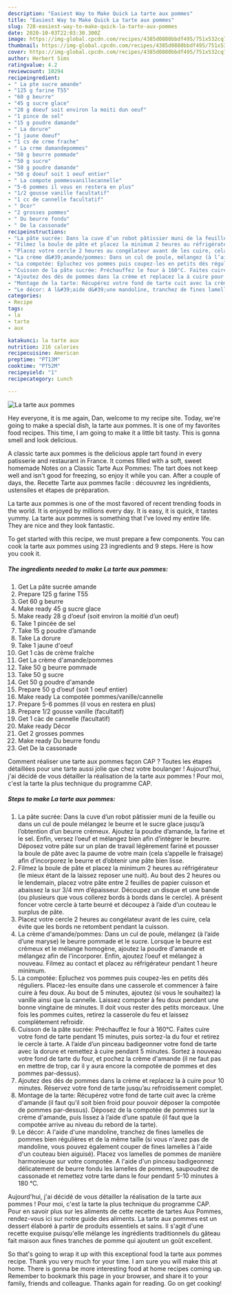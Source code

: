 ```yaml
---
description: "Easiest Way to Make Quick La tarte aux pommes"
title: "Easiest Way to Make Quick La tarte aux pommes"
slug: 728-easiest-way-to-make-quick-la-tarte-aux-pommes
date: 2020-10-03T22:03:30.300Z
image: https://img-global.cpcdn.com/recipes/4385d0880bbdf495/751x532cq70/la-tarte-aux-pommes-photo-principale-de-la-recette.jpg
thumbnail: https://img-global.cpcdn.com/recipes/4385d0880bbdf495/751x532cq70/la-tarte-aux-pommes-photo-principale-de-la-recette.jpg
cover: https://img-global.cpcdn.com/recipes/4385d0880bbdf495/751x532cq70/la-tarte-aux-pommes-photo-principale-de-la-recette.jpg
author: Herbert Sims
ratingvalue: 4.2
reviewcount: 10294
recipeingredient:
- " La pte sucre amande"
- "125 g farine T55"
- "60 g beurre"
- "45 g sucre glace"
- "28 g doeuf soit environ la moiti dun oeuf"
- "1 pince de sel"
- "15 g poudre damande"
- " La dorure"
- "1 jaune doeuf"
- "1 cs de crme frache"
- " La crme damandepommes"
- "50 g beurre pommade"
- "50 g sucre"
- "50 g poudre damande"
- "50 g doeuf soit 1 oeuf entier"
- " La compote pommesvanillecannelle"
- "5-6 pommes il vous en restera en plus"
- "1/2 gousse vanille facultatif"
- "1 cc de cannelle facultatif"
- " Dcor"
- "2 grosses pommes"
- " Du beurre fondu"
- " De la cassonade"
recipeinstructions:
- "La pâte sucrée: Dans la cuve d’un robot pâtissier muni de la feuille ou dans un cul de poule mélangez le beurre et le sucre glace jusqu’à l’obtention d’un beurre crémeux. Ajoutez la poudre d’amande, la farine et le sel. Enfin, versez l’oeuf et mélangez bien afin d’intégrer le beurre. Déposez votre pâte sur un plan de travail légèrement fariné et pousser la boule de pâte avec la paume de votre main (cela s’appelle le fraisage) afin d’incorporez le beurre et d’obtenir une pâte bien lisse."
- "Filmez la boule de pâte et placez la minimum 2 heures au réfrigérateur (le mieux étant de la laissez reposer une nuit). Au bout des 2 heures ou le lendemain, placez votre pâte entre 2 feuilles de papier cuisson et abaissez la sur 3/4 mm d’épaisseur. Découpez un disque et une bande (ou plusieurs que vous collerez bords à bords dans le cercle). A présent foncer votre cercle à tarte beurré et découpez à l’aide d’un couteau le surplus de pâte."
- "Placez votre cercle 2 heures au congélateur avant de les cuire, cela évite que les bords ne retombent pendant la cuisson."
- "La crème d&#39;amande/pommes: Dans un cul de poule, mélangez (à l’aide d’une maryse) le beurre pommade et le sucre. Lorsque le beurre est crémeux et le mélange homogène, ajoutez la poudre d&#39;amande et mélangez afin de l&#39;incorporer. Enfin, ajoutez l’oeuf et mélangez à nouveau. Filmez au contact et placez au réfrigérateur pendant 1 heure minimum."
- "La compotée: Epluchez vos pommes puis coupez-les en petits dés réguliers. Placez-les ensuite dans une casserole et commencer à faire cuire à feu doux. Au bout de 5 minutes, ajoutez (si vous le souhaitez) la vanille ainsi que la cannelle. Laissez compoter à feu doux pendant une bonne vingtaine de minutes. Il doit vous rester des petits morceaux. Une fois les pommes cuites, retirez la casserole du feu et laissez complètement refroidir."
- "Cuisson de la pâte sucrée: Préchauffez le four à 160°C. Faites cuire votre fond de tarte pendant 15 minutes, puis sortez-la du four et retirez le cercle à tarte. A l’aide d’un pinceau badigeonner votre fond de tarte avec la dorure et remettez à cuire pendant 5 minutes. Sortez à nouveau votre fond de tarte du four, et pochez la crème d&#39;amande (il ne faut pas en mettre de trop, car il y aura encore la compotée de pommes et des pommes par-dessus)."
- "Ajoutez des dés de pommes dans la crème et replacez la à cuire pour 10 minutes. Réservez votre fond de tarte jusqu’au refroidissement complet."
- "Montage de la tarte: Récupérez votre fond de tarte cuit avec la crème d&#39;amande (il faut qu’il soit bien froid pour pouvoir déposer la compotée de pommes par-dessus). Déposez de la compotée de pommes sur la crème d&#39;amande, puis lissez à l’aide d’une spatule (il faut que la compotée arrive au niveau du rebord de la tarte)."
- "Le décor: A l&#39;aide d&#39;une mandoline, tranchez de fines lamelles de pommes bien régulières et de la même taille (si vous n&#39;avez pas de mandoline, vous pouvez également couper de fines lamelles à l&#39;aide d&#39;un couteau bien aiguisé). Placez vos lamelles de pommes de manière harmonieuse sur votre compotée. A l&#39;aide d&#39;un pinceau badigeonnez délicatement de beurre fondu les lamelles de pommes, saupoudrez de cassonade et remettez votre tarte dans le four pendant 5-10 minutes à 180 °C."
categories:
- Recipe
tags:
- la
- tarte
- aux

katakunci: la tarte aux 
nutrition: 216 calories
recipecuisine: American
preptime: "PT13M"
cooktime: "PT52M"
recipeyield: "1"
recipecategory: Lunch

---
```



![La tarte aux pommes](https://img-global.cpcdn.com/recipes/4385d0880bbdf495/751x532cq70/la-tarte-aux-pommes-photo-principale-de-la-recette.jpg)

Hey everyone, it is me again, Dan, welcome to my recipe site. Today, we're going to make a special dish, la tarte aux pommes. It is one of my favorites food recipes. This time, I am going to make it a little bit tasty. This is gonna smell and look delicious.

A classic tarte aux pommes is the delicious apple tart found in every patisserie and restaurant in France. It comes filled with a soft, sweet homemade Notes on a Classic Tarte Aux Pommes: The tart does not keep well and isn&#39;t good for freezing, so enjoy it while you can. After a couple of days, the. Recette Tarte aux pommes facile : découvrez les ingrédients, ustensiles et étapes de préparation.

La tarte aux pommes is one of the most favored of recent trending foods in the world. It is enjoyed by millions every day. It is easy, it is quick, it tastes yummy. La tarte aux pommes is something that I've loved my entire life. They are nice and they look fantastic.


To get started with this recipe, we must prepare a few components. You can cook la tarte aux pommes using 23 ingredients and 9 steps. Here is how you cook it.

<!--inarticleads1-->

##### The ingredients needed to make La tarte aux pommes:

1. Get  La pâte sucrée amande
1. Prepare 125 g farine T55
1. Get 60 g beurre
1. Make ready 45 g sucre glace
1. Make ready 28 g d’oeuf (soit environ la moitié d’un oeuf)
1. Take 1 pincée de sel
1. Take 15 g poudre d’amande
1. Take  La dorure
1. Take 1 jaune d&#39;oeuf
1. Get 1 càs de crème fraîche
1. Get  La crème d&#39;amande/pommes
1. Take 50 g beurre pommade
1. Take 50 g sucre
1. Get 50 g poudre d&#39;amande
1. Prepare 50 g d’oeuf (soit 1 oeuf entier)
1. Make ready  La compotée pommes/vanille/cannelle
1. Prepare 5-6 pommes (il vous en restera en plus)
1. Prepare 1/2 gousse vanille (facultatif)
1. Get 1 càc de cannelle (facultatif)
1. Make ready  Décor
1. Get 2 grosses pommes
1. Make ready  Du beurre fondu
1. Get  De la cassonade


Comment réaliser une tarte aux pommes façon CAP ? Toutes les étapes détaillées pour une tarte aussi jolie que chez votre boulanger ! Aujourd&#39;hui, j&#39;ai décidé de vous détailler la réalisation de la tarte aux pommes ! Pour moi, c&#39;est la tarte la plus technique du programme CAP. 

<!--inarticleads2-->

##### Steps to make La tarte aux pommes:

1. La pâte sucrée: Dans la cuve d’un robot pâtissier muni de la feuille ou dans un cul de poule mélangez le beurre et le sucre glace jusqu’à l’obtention d’un beurre crémeux. Ajoutez la poudre d’amande, la farine et le sel. Enfin, versez l’oeuf et mélangez bien afin d’intégrer le beurre. Déposez votre pâte sur un plan de travail légèrement fariné et pousser la boule de pâte avec la paume de votre main (cela s’appelle le fraisage) afin d’incorporez le beurre et d’obtenir une pâte bien lisse.
1. Filmez la boule de pâte et placez la minimum 2 heures au réfrigérateur (le mieux étant de la laissez reposer une nuit). Au bout des 2 heures ou le lendemain, placez votre pâte entre 2 feuilles de papier cuisson et abaissez la sur 3/4 mm d’épaisseur. Découpez un disque et une bande (ou plusieurs que vous collerez bords à bords dans le cercle). A présent foncer votre cercle à tarte beurré et découpez à l’aide d’un couteau le surplus de pâte.
1. Placez votre cercle 2 heures au congélateur avant de les cuire, cela évite que les bords ne retombent pendant la cuisson.
1. La crème d&#39;amande/pommes: Dans un cul de poule, mélangez (à l’aide d’une maryse) le beurre pommade et le sucre. Lorsque le beurre est crémeux et le mélange homogène, ajoutez la poudre d&#39;amande et mélangez afin de l&#39;incorporer. Enfin, ajoutez l’oeuf et mélangez à nouveau. Filmez au contact et placez au réfrigérateur pendant 1 heure minimum.
1. La compotée: Epluchez vos pommes puis coupez-les en petits dés réguliers. Placez-les ensuite dans une casserole et commencer à faire cuire à feu doux. Au bout de 5 minutes, ajoutez (si vous le souhaitez) la vanille ainsi que la cannelle. Laissez compoter à feu doux pendant une bonne vingtaine de minutes. Il doit vous rester des petits morceaux. Une fois les pommes cuites, retirez la casserole du feu et laissez complètement refroidir.
1. Cuisson de la pâte sucrée: Préchauffez le four à 160°C. Faites cuire votre fond de tarte pendant 15 minutes, puis sortez-la du four et retirez le cercle à tarte. A l’aide d’un pinceau badigeonner votre fond de tarte avec la dorure et remettez à cuire pendant 5 minutes. Sortez à nouveau votre fond de tarte du four, et pochez la crème d&#39;amande (il ne faut pas en mettre de trop, car il y aura encore la compotée de pommes et des pommes par-dessus).
1. Ajoutez des dés de pommes dans la crème et replacez la à cuire pour 10 minutes. Réservez votre fond de tarte jusqu’au refroidissement complet.
1. Montage de la tarte: Récupérez votre fond de tarte cuit avec la crème d&#39;amande (il faut qu’il soit bien froid pour pouvoir déposer la compotée de pommes par-dessus). Déposez de la compotée de pommes sur la crème d&#39;amande, puis lissez à l’aide d’une spatule (il faut que la compotée arrive au niveau du rebord de la tarte).
1. Le décor: A l&#39;aide d&#39;une mandoline, tranchez de fines lamelles de pommes bien régulières et de la même taille (si vous n&#39;avez pas de mandoline, vous pouvez également couper de fines lamelles à l&#39;aide d&#39;un couteau bien aiguisé). Placez vos lamelles de pommes de manière harmonieuse sur votre compotée. A l&#39;aide d&#39;un pinceau badigeonnez délicatement de beurre fondu les lamelles de pommes, saupoudrez de cassonade et remettez votre tarte dans le four pendant 5-10 minutes à 180 °C.


Aujourd&#39;hui, j&#39;ai décidé de vous détailler la réalisation de la tarte aux pommes ! Pour moi, c&#39;est la tarte la plus technique du programme CAP. Pour en savoir plus sur les aliments de cette recette de tartes Aux Pommes, rendez-vous ici sur notre guide des aliments. La tarte aux pommes est un dessert élaboré à partir de produits essentiels et sains. Il s&#39;agit d&#39;une recette exquise puisqu&#39;elle mélange les ingrédients traditionnels du gâteau fait maison aux fines tranches de pomme qui ajoutent un goût excellent. 

So that's going to wrap it up with this exceptional food la tarte aux pommes recipe. Thank you very much for your time. I am sure you will make this at home. There is gonna be more interesting food at home recipes coming up. Remember to bookmark this page in your browser, and share it to your family, friends and colleague. Thanks again for reading. Go on get cooking!

